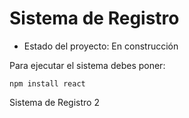 <h1> Sistema de Registro </h1>

- Estado del proyecto: En construcción

Para ejecutar el sistema debes poner:

```npm install react```

Sistema de Registro 2
